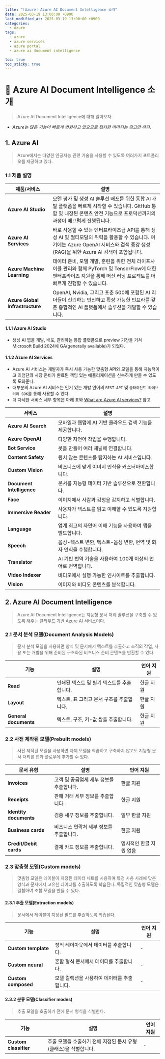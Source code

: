 ```yaml
---
title: "[Azure] Azure AI Document Intelligence 소개"
date: 2025-03-19 13:00:00 +0900
last_modified_at: 2025-03-19 13:00:00 +0900
categories: 
  - Azure
tags:
  - azure
  - azure services
  - azure portal
  - azure ai document intelligence

toc: true
toc_sticky: true
---
```


# 🎯 Azure AI Document Intelligence 소개

> Azure AI Document Intelligence에 대해 알아보자.

- *Azure는 많은 기능이 빠르게 변화하고 있으므로 캡처한 이미지는 참고만 하자.*


## 1. Azure AI

> Azure에서는 다양한 인공지능 관련 기술을 사용할 수 있도록 여러가지 포트폴리오를 제공하고 있다.

### 1.1 제품 설명

| 제품/서비스               | 설명                                                                                                           |
|--------------------------|----------------------------------------------------------------------------------------------------------------|
| **Azure AI Studio**      | 모델 평가 및 생성 AI 솔루션 배포를 위한 통합 AI 개발 플랫폼을 빠르게 시작할 수 있습니다. GitHub 통합 및 내장된 콘텐츠 안전 기능으로 프로덕션까지의 과정이 매끄럽게 진행됩니다. |
| **Azure AI Services**    | 바로 사용할 수 있는 엔터프라이즈급 API를 통해 생성 AI 및 멀티모달의 위력을 활용할 수 있습니다. 여기에는 Azure OpenAI 서비스와 검색 증강 생성(RAG)을 위한 Azure AI 검색이 포함됩니다. |
| **Azure Machine Learning**| 데이터 준비, 모델 개발, 훈련을 위한 전체 라이프사이클 관리와 함께 PyTorch 및 TensorFlow에 대한 엔터프라이즈 지원을 통해 머신 러닝 프로젝트를 더 빠르게 진행할 수 있습니다. |
| **Azure Global Infrastructure** | OpenAI, Nvidia, 그리고 포춘 500에 포함된 AI 리더들이 신뢰하는 안전하고 확장 가능한 인프라를 갖춘 종합적인 AI 플랫폼에서 솔루션을 개발할 수 있습니다. |

#### 1.1.1 Azure AI Studio

- 생성 AI 앱을 개발, 배포, 관리하는 통합 플랫폼으로 preview 기간을 거쳐 Microsoft Build 2024에 GA(generally available)가 되었다.

#### 1.1.2 Azure AI Services

- Azure AI 서비스는 개발자가 즉시 사용 가능한 맞춤형 API와 모델을 통해 지능적이고 최첨단의 시장 준비가 완료된 책임 있는 애플리케이션을 신속하게 만들 수 있도록 도와준다.
- 대부분의 Azure AI 서비스는 인기 있는 개발 언어의 `REST API` 및 `클라이언트 라이브러리 SDK`를 통해 사용할 수 있다.
- 더 자세한 서비스 세부 항목은 아래 표와 [What are Azure AI services?](https://learn.microsoft.com/en-us/azure/ai-services/what-are-ai-services) 참고

| 서비스                     | 설명                                                                                     |
|--------------------------|----------------------------------------------------------------------------------------|
| **Azure AI Search**      | 모바일과 웹앱에 AI 기반 클라우드 검색 기능을 제공합니다.                                   |
| **Azure OpenAI**         | 다양한 자언어 작업을 수행합니다.                                                         |
| **Bot Service**          | 봇을 만들어 여러 채널에 연결합니다.                                                      |
| **Content Safety**       | 원치 않는 콘텐츠를 탐지하는 AI 서비스입니다.                                             |
| **Custom Vision**        | 비즈니스에 맞게 이미지 인식을 커스터마이즈합니다.                                        |
| **Document Intelligence** | 문서를 지능형 데이터 기반 솔루션으로 전환합니다.                                         |
| **Face**                 | 이미지에서 사람과 감정을 감지하고 식별합니다.                                           |
| **Immersive Reader**     | 사용자가 텍스트를 읽고 이해할 수 있도록 지원합니다.                                      |
| **Language**             | 업계 최고의 자연어 이해 기능을 사용하여 앱을 빌드합니다.                                 |
| **Speech**               | 음성-텍스트 변환, 텍스트-음성 변환, 번역 및 화자 인식을 수행합니다.                     |
| **Translator**           | AI 기반 번역 기술을 사용하여 100개 이상의 언어로 번역합니다.                           |
| **Video Indexer**        | 비디오에서 실행 가능한 인사이트를 추출합니다.                                           |
| **Vision**               | 이미지와 비디오 콘텐츠를 분석합니다.                                                    |

## 2. Azure AI Document Intelligence

> Azure AI Document Intelligence는 지능형 문서 처리 솔루션을 구축할 수 있도록 해주는 클라우드 기반 Azure AI 서비스이다.

### 2.1 문서 분석 모델(Document Analysis Models)

> 문서 분석 모델을 사용하면 양식 및 문서에서 텍스트를 추출하고 조직의 작업, 사용 또는 개발을 위해 준비된 구조화된 비즈니스 준비 콘텐츠를 반환할 수 있다.

| 기능          | 설명                                      | 언어 지원 |
|---------------|-----------------------------------------|-----------|
| **Read**      | 인쇄된 텍스트 및 필기 텍스트를 추출합니다. | 한글 지원 |
| **Layout**    | 텍스트, 표 그리고 문서 구조를 추출합니다.  | 한글 지원 |
| **General documents** | 텍스트, 구조, 키-값 쌍을 추출합니다.   | 한글 지원 |

### 2.2 사전 제작된 모델(Prebuilt models)

> 사전 제작된 모델을 사용하면 자체 모델을 학습하고 구축하지 않고도 지능형 문서 처리를 앱과 플로우에 추가할 수 있다.

| 문서 유형            | 설명                                      | 언어 지원 |
|---------------------|-----------------------------------------|-----------|
| **Invoices**        | 고객 및 공급업체 세부 정보를 추출합니다. | 한글 지원 |
| **Receipts**        | 판매 거래 세부 정보를 추출합니다.       | 한글 지원 |
| **Identity documents** | 검증 세부 정보를 추출합니다.            | 일부 한글 지원 |
| **Business cards**     | 비즈니스 연락처 세부 정보를 추출합니다. | 한글 지원 |
| **Credit/Debit cards** | 결제 카드 정보를 추출합니다. | 명시적인 한글 지원 없음 |

### 2.3 맞춤형 모델(Custom models)

> 맞춤형 모델은 레이블이 지정된 데이터 세트를 사용하여 특정 사용 사례에 맞춘 양식과 문서에서 고유한 데이터를 추출하도록 학습된다. 독립적인 맞춤형 모델은 결합하여 조합 모델을 만들 수 있다.

#### 2.3.1 추출 모델(Extraction models)

> 문서에서 레이블이 지정된 필드를 추출하도록 학습된다.

| 기능          | 설명                                      | 언어 지원 |
|---------------|-----------------------------------------|-----------|
| **Custom template**      | 정적 레이아웃에서 데이터를 추출합니다. | - |
| **Custom neural**    | 혼합 형식 문서에서 데이터를 추출합니다.  | - |
| **Custom composed**    | 모델 컬렉션을 사용하여 데이터를 추출합니다.  | - |

#### 2.3.2 분류 모델(Classifier modes)

> 추출 모델을 호출하기 전에 문서 형식을 식별한다.

| 기능          | 설명                                      | 언어 지원 |
|---------------|-----------------------------------------|-----------|
| **Custom classifier**      | 추출 모델을 호출하기 전에 지정된 문서 유형(클래스)을 식별합니다. | - |
